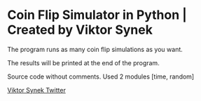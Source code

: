 # Coin Flip Simulator in Python | Created by Viktor Synek
The program runs as many coin flip simulations as you want.

The results will be printed at the end of the program.

Source code without comments. Used 2 modules [time, random]

[Viktor Synek Twitter](https://www.twitter.com/vAnonyms)
